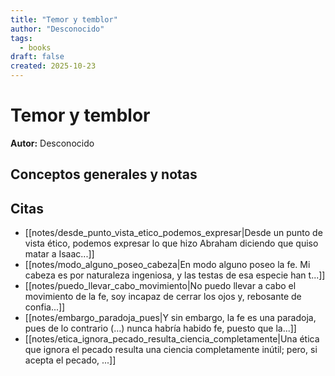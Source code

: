 ```yaml
---
title: "Temor y temblor"
author: "Desconocido"
tags:
  - books
draft: false
created: 2025-10-23
---
```


# Temor y temblor

**Autor:** Desconocido


## Conceptos generales y notas



## Citas
- [[notes/desde_punto_vista_etico_podemos_expresar|Desde un punto de vista ético, podemos expresar lo que hizo Abraham diciendo que quiso matar a Isaac...]]
- [[notes/modo_alguno_poseo_cabeza|En modo alguno poseo la fe. Mi cabeza es por naturaleza ingeniosa, y las testas de esa especie han t...]]
- [[notes/puedo_llevar_cabo_movimiento|No puedo llevar a cabo el movimiento de la fe, soy incapaz de cerrar los ojos y, rebosante de confia...]]
- [[notes/embargo_paradoja_pues|Y sin embargo, la fe es una paradoja, pues de lo contrario (…) nunca habría habido fe, puesto que la...]]
- [[notes/etica_ignora_pecado_resulta_ciencia_completamente|Una ética que ignora el pecado resulta una ciencia completamente inútil; pero, si acepta el pecado, ...]]
